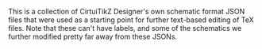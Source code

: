 This is a collection of CirtuiTikZ Designer's own schematic format JSON files that were used as a starting point for further text-based editing of TeX files. Note that these can't have labels, and some of the schematics we further modified pretty far away from these JSONs.